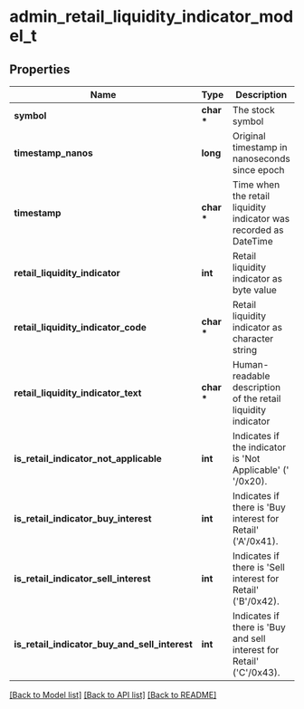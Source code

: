 # admin_retail_liquidity_indicator_model_t

## Properties
Name | Type | Description | Notes
------------ | ------------- | ------------- | -------------
**symbol** | **char \*** | The stock symbol | [optional] 
**timestamp_nanos** | **long** | Original timestamp in nanoseconds since epoch | [optional] 
**timestamp** | **char \*** | Time when the retail liquidity indicator was recorded as DateTime | [optional] 
**retail_liquidity_indicator** | **int** | Retail liquidity indicator as byte value | [optional] 
**retail_liquidity_indicator_code** | **char \*** | Retail liquidity indicator as character string | [optional] 
**retail_liquidity_indicator_text** | **char \*** | Human-readable description of the retail liquidity indicator | [optional] 
**is_retail_indicator_not_applicable** | **int** | Indicates if the indicator is &#39;Not Applicable&#39; (&#39; &#39;/0x20). | [optional] 
**is_retail_indicator_buy_interest** | **int** | Indicates if there is &#39;Buy interest for Retail&#39; (&#39;A&#39;/0x41). | [optional] 
**is_retail_indicator_sell_interest** | **int** | Indicates if there is &#39;Sell interest for Retail&#39; (&#39;B&#39;/0x42). | [optional] 
**is_retail_indicator_buy_and_sell_interest** | **int** | Indicates if there is &#39;Buy and sell interest for Retail&#39; (&#39;C&#39;/0x43). | [optional] 

[[Back to Model list]](../README.md#documentation-for-models) [[Back to API list]](../README.md#documentation-for-api-endpoints) [[Back to README]](../README.md)


